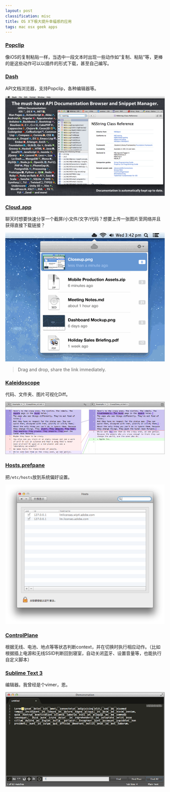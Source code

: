 ```yaml
---
layout: post
classification: misc
title: OS X下极大提升幸福感的应用
tags: mac osx geek apps
---
```


### [Popclip](https://pilotmoon.com/popclip/)

像iOS的复制粘贴一样，当选中一段文本时出现一些动作如“复制、粘贴”等，更棒的是这些动作可以以插件的形式下载，甚至自己编写。

### [Dash](http://kapeli.com/dash)

API文档浏览器，支持Popclip，各种编辑器等。

![](images/dashapp.png)

### [Cloud.app](http://www.getcloudapp.com)

聊天时想要快速分享一个截屏/小文件/文字/代码？想要上传一张图片至网络并且获得直接下载链接？

![](images/cloudapp.gif)

> Drag and drop, share the link immediately.

### [Kaleidoscope](http://kaleidoscopeapp.com)

代码、文件夹、图片可视化Diff。

![](images/kaleidoscope.png)

### [Hosts.prefpane](https://github.com/specialunderwear/Hosts.prefpane)

把`/etc/hosts`放到系统偏好设置。

![](images/hosts.png)

### [ControlPlane](http://www.controlplaneapp.com)

根据无线、电池、地点等等状态判断context，并在切换时执行相应动作。（比如根据插上电源和无线SSID判断回到寝室，自动关闭蓝牙、设置音量等，也能执行自定义脚本）

### [Sublime Text 3](http://www.sublimetext.com)

编辑器。我曾经是个vimer，恩。

![](images/sublimetext.gif)
